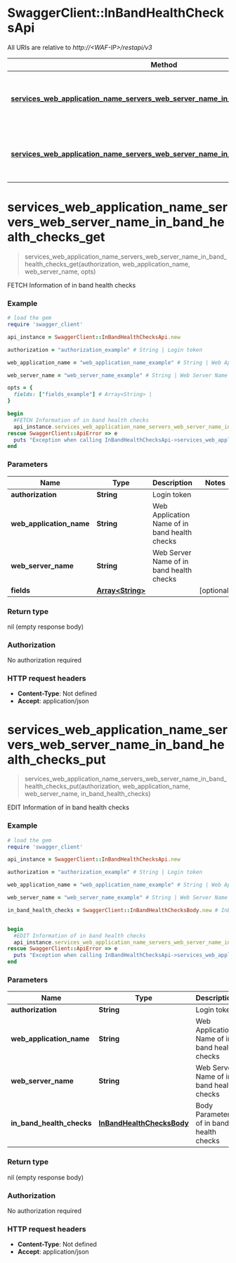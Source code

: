 # SwaggerClient::InBandHealthChecksApi

All URIs are relative to *http://&lt;WAF-IP&gt;/restapi/v3*

Method | HTTP request | Description
------------- | ------------- | -------------
[**services_web_application_name_servers_web_server_name_in_band_health_checks_get**](InBandHealthChecksApi.md#services_web_application_name_servers_web_server_name_in_band_health_checks_get) | **GET** /services/{Web Application Name}/servers/{Web Server Name}/in-band-health-checks | FETCH Information of in band health checks
[**services_web_application_name_servers_web_server_name_in_band_health_checks_put**](InBandHealthChecksApi.md#services_web_application_name_servers_web_server_name_in_band_health_checks_put) | **PUT** /services/{Web Application Name}/servers/{Web Server Name}/in-band-health-checks  | EDIT Information of in band health checks


# **services_web_application_name_servers_web_server_name_in_band_health_checks_get**
> services_web_application_name_servers_web_server_name_in_band_health_checks_get(authorization, web_application_name, web_server_name, opts)

FETCH Information of in band health checks



### Example
```ruby
# load the gem
require 'swagger_client'

api_instance = SwaggerClient::InBandHealthChecksApi.new

authorization = "authorization_example" # String | Login token

web_application_name = "web_application_name_example" # String | Web Application Name of in band health checks

web_server_name = "web_server_name_example" # String | Web Server Name of in band health checks

opts = { 
  fields: ["fields_example"] # Array<String> | 
}

begin
  #FETCH Information of in band health checks
  api_instance.services_web_application_name_servers_web_server_name_in_band_health_checks_get(authorization, web_application_name, web_server_name, opts)
rescue SwaggerClient::ApiError => e
  puts "Exception when calling InBandHealthChecksApi->services_web_application_name_servers_web_server_name_in_band_health_checks_get: #{e}"
end
```

### Parameters

Name | Type | Description  | Notes
------------- | ------------- | ------------- | -------------
 **authorization** | **String**| Login token | 
 **web_application_name** | **String**| Web Application Name of in band health checks | 
 **web_server_name** | **String**| Web Server Name of in band health checks | 
 **fields** | [**Array&lt;String&gt;**](String.md)|  | [optional] 

### Return type

nil (empty response body)

### Authorization

No authorization required

### HTTP request headers

 - **Content-Type**: Not defined
 - **Accept**: application/json



# **services_web_application_name_servers_web_server_name_in_band_health_checks_put**
> services_web_application_name_servers_web_server_name_in_band_health_checks_put(authorization, web_application_name, web_server_name, in_band_health_checks)

EDIT Information of in band health checks



### Example
```ruby
# load the gem
require 'swagger_client'

api_instance = SwaggerClient::InBandHealthChecksApi.new

authorization = "authorization_example" # String | Login token

web_application_name = "web_application_name_example" # String | Web Application Name of in band health checks

web_server_name = "web_server_name_example" # String | Web Server Name of in band health checks

in_band_health_checks = SwaggerClient::InBandHealthChecksBody.new # InBandHealthChecksBody | Body Parameter of in band health checks


begin
  #EDIT Information of in band health checks
  api_instance.services_web_application_name_servers_web_server_name_in_band_health_checks_put(authorization, web_application_name, web_server_name, in_band_health_checks)
rescue SwaggerClient::ApiError => e
  puts "Exception when calling InBandHealthChecksApi->services_web_application_name_servers_web_server_name_in_band_health_checks_put: #{e}"
end
```

### Parameters

Name | Type | Description  | Notes
------------- | ------------- | ------------- | -------------
 **authorization** | **String**| Login token | 
 **web_application_name** | **String**| Web Application Name of in band health checks | 
 **web_server_name** | **String**| Web Server Name of in band health checks | 
 **in_band_health_checks** | [**InBandHealthChecksBody**](InBandHealthChecksBody.md)| Body Parameter of in band health checks | 

### Return type

nil (empty response body)

### Authorization

No authorization required

### HTTP request headers

 - **Content-Type**: Not defined
 - **Accept**: application/json



